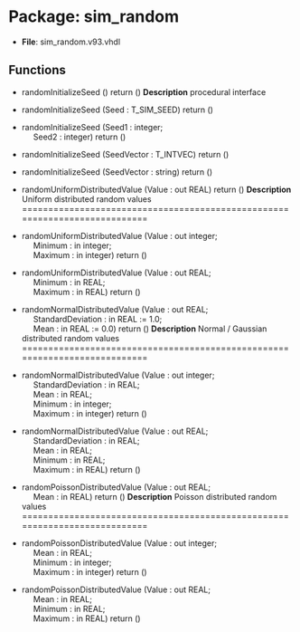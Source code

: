 # Package: sim_random

- **File**: sim_random.v93.vhdl
## Functions
- randomInitializeSeed <font id="function_arguments">()</font> <font id="function_return">return ()</font>
**Description**
 procedural interface

- randomInitializeSeed <font id="function_arguments">(Seed : T_SIM_SEED) </font> <font id="function_return">return ()</font>
- randomInitializeSeed <font id="function_arguments">(Seed1 : integer;<br><span style="padding-left:20px"> Seed2 : integer) </font> <font id="function_return">return ()</font>
- randomInitializeSeed <font id="function_arguments">(SeedVector : T_INTVEC) </font> <font id="function_return">return ()</font>
- randomInitializeSeed <font id="function_arguments">(SeedVector : string) </font> <font id="function_return">return ()</font>
- randomUniformDistributedValue <font id="function_arguments">(Value : out REAL) </font> <font id="function_return">return ()</font>
**Description**
 Uniform distributed random values
 ===========================================================================

- randomUniformDistributedValue <font id="function_arguments">(Value : out integer;<br><span style="padding-left:20px"> Minimum : in integer;<br><span style="padding-left:20px"> Maximum : in integer) </font> <font id="function_return">return ()</font>
- randomUniformDistributedValue <font id="function_arguments">(Value : out REAL;<br><span style="padding-left:20px"> Minimum : in REAL;<br><span style="padding-left:20px"> Maximum : in REAL) </font> <font id="function_return">return ()</font>
- randomNormalDistributedValue <font id="function_arguments">(Value : out REAL;<br><span style="padding-left:20px"> StandardDeviation : in REAL := 1.0;<br><span style="padding-left:20px"> Mean : in REAL := 0.0) </font> <font id="function_return">return ()</font>
**Description**
 Normal / Gaussian distributed random values
 ===========================================================================

- randomNormalDistributedValue <font id="function_arguments">(Value : out integer;<br><span style="padding-left:20px"> StandardDeviation : in REAL;<br><span style="padding-left:20px"> Mean : in REAL;<br><span style="padding-left:20px"> Minimum : in integer;<br><span style="padding-left:20px"> Maximum : in integer) </font> <font id="function_return">return ()</font>
- randomNormalDistributedValue <font id="function_arguments">(Value : out REAL;<br><span style="padding-left:20px"> StandardDeviation : in REAL;<br><span style="padding-left:20px"> Mean : in REAL;<br><span style="padding-left:20px"> Minimum : in REAL;<br><span style="padding-left:20px"> Maximum : in REAL) </font> <font id="function_return">return ()</font>
- randomPoissonDistributedValue <font id="function_arguments">(Value : out REAL;<br><span style="padding-left:20px"> Mean : in REAL) </font> <font id="function_return">return ()</font>
**Description**
 Poisson distributed random values
 ===========================================================================

- randomPoissonDistributedValue <font id="function_arguments">(Value : out integer;<br><span style="padding-left:20px"> Mean : in REAL;<br><span style="padding-left:20px"> Minimum : in integer;<br><span style="padding-left:20px"> Maximum : in integer) </font> <font id="function_return">return ()</font>
- randomPoissonDistributedValue <font id="function_arguments">(Value : out REAL;<br><span style="padding-left:20px"> Mean : in REAL;<br><span style="padding-left:20px"> Minimum : in REAL;<br><span style="padding-left:20px"> Maximum : in REAL) </font> <font id="function_return">return ()</font>
